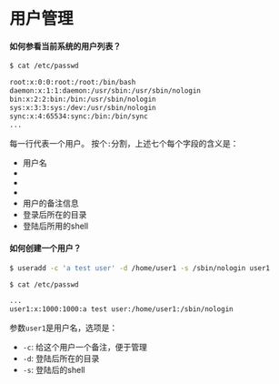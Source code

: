 # 用户管理

#### 如何参看当前系统的用户列表？

``` bash
$ cat /etc/passwd

root:x:0:0:root:/root:/bin/bash
daemon:x:1:1:daemon:/usr/sbin:/usr/sbin/nologin
bin:x:2:2:bin:/bin:/usr/sbin/nologin
sys:x:3:3:sys:/dev:/usr/sbin/nologin
sync:x:4:65534:sync:/bin:/bin/sync
...
```
每一行代表一个用户。
按个`:`分割，上述七个每个字段的含义是：
- 用户名
-
-
-
- 用户的备注信息
- 登录后所在的目录
- 登陆后所用的shell

#### 如何创建一个用户？
``` bash
$ useradd -c 'a test user' -d /home/user1 -s /sbin/nologin user1

$ cat /etc/passwd

...
user1:x:1000:1000:a test user:/home/user1:/sbin/nologin
```
参数`user1`是用户名，选项是：
- `-c`: 给这个用户一个备注，便于管理
- `-d`: 登陆后所在的目录
- `-s`: 登陆后的shell
